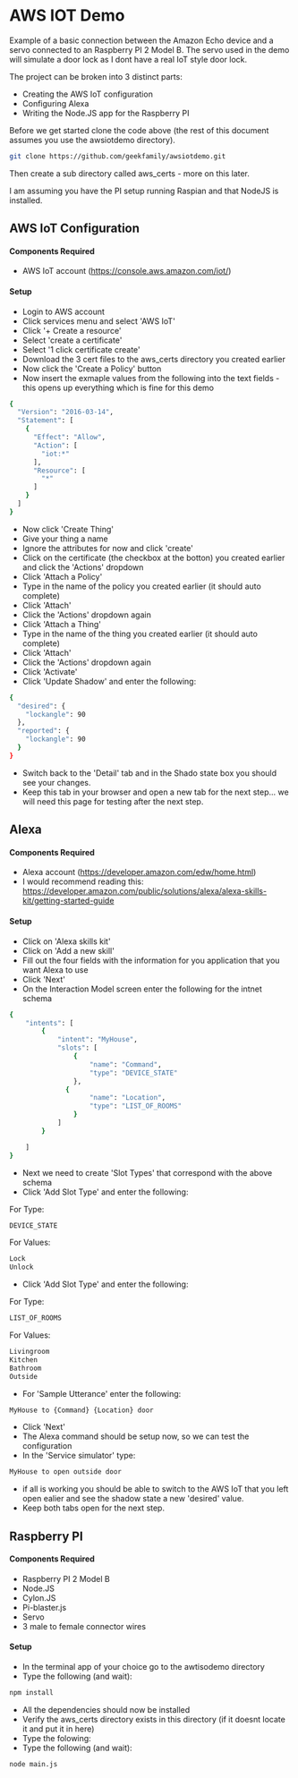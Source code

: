# AWS IOT Demo
Example of a basic connection between the Amazon Echo device and a servo connected to an Raspberry PI 2 Model B.  The servo used in the demo will simulate a door lock as I dont have a real IoT style door lock.

The project can be broken into 3 distinct parts:
- Creating the AWS IoT configuration
- Configuring Alexa
- Writing the Node.JS app for the Raspberry PI

Before we get started clone the code above (the rest of this document assumes you use the awsiotdemo directory).  
```bash
git clone https://github.com/geekfamily/awsiotdemo.git
```
Then create a sub directory called aws_certs - more on this later.

I am assuming you have the PI setup running Raspian and that NodeJS is installed.

## AWS IoT Configuration
#### Components Required
- AWS IoT account (https://console.aws.amazon.com/iot/)

#### Setup
- Login to AWS account
- Click services menu and select 'AWS IoT'
- Click '+ Create a resource'
- Select 'create a certificate'
- Select '1 click certificate create'
- Download the 3 cert files to the aws_certs directory you created earlier
- Now click the 'Create a Policy' button
- Now insert the exmaple values from the following into the text fields - this opens up everything which is fine for this demo
```bash
{
  "Version": "2016-03-14",
  "Statement": [
    {
      "Effect": "Allow",
      "Action": [
        "iot:*"
      ],
      "Resource": [
        "*"
      ]
    }
  ]
}
```
- Now click 'Create Thing'
- Give your thing a name
- Ignore the attributes for now and click 'create'
- Click on the certificate (the checkbox at the botton) you created earlier and click the 'Actions' dropdown
- Click 'Attach a Policy'
- Type in the name of the policy you created earlier (it should auto complete)
- Click 'Attach'
- Click the 'Actions' dropdown again
- Click 'Attach a Thing'
- Type in the name of the thing you created earlier (it should auto complete)
- Click 'Attach'
- Click the 'Actions' dropdown again
- Click 'Activate'
- Click 'Update Shadow' and enter the following:
```bash
{
  "desired": {
    "lockangle": 90
  },
  "reported": {
    "lockangle": 90
  }
}
```
- Switch back to the 'Detail' tab and in the Shado state box you should see your changes.
- Keep this tab in your browser and open a new tab for the next step... we will need this page for testing after the next step.

## Alexa
#### Components Required
- Alexa account (https://developer.amazon.com/edw/home.html)
- I would recommend reading this: https://developer.amazon.com/public/solutions/alexa/alexa-skills-kit/getting-started-guide

#### Setup
- Click on 'Alexa skills kit'
- Click on 'Add a new skill'
- Fill out the four fields with the information for you application that you want Alexa to use
- Click 'Next'
- On the Interaction Model screen enter the following for the intnet schema
```bash
{
    "intents": [
        {
            "intent": "MyHouse",
            "slots": [
                {
                    "name": "Command",
                    "type": "DEVICE_STATE"
                },
              {
                    "name": "Location",
                    "type": "LIST_OF_ROOMS"
                }
            ]
        }

    ]
}
```
- Next we need to create 'Slot Types' that correspond with the above schema
- Click 'Add Slot Type' and enter the following:

For Type: 
```bash
DEVICE_STATE
```
For Values: 
```bash
Lock
Unlock
```
- Click 'Add Slot Type' and enter the following:

For Type: 
```bash
LIST_OF_ROOMS
```
For Values: 
```bash
Livingroom
Kitchen
Bathroom
Outside
```
- For 'Sample Utterance' enter the following:
```bash
MyHouse to {Command} {Location} door
```
- Click 'Next'
- The Alexa command should be setup now, so we can test the configuration
- In the 'Service simulator' type:
```bash
MyHouse to open outside door
```
- if all is working you should be able to switch to the AWS IoT that you left open ealier and see the shadow state a new 'desired' value.
- Keep both tabs open for the next step.

## Raspberry PI
#### Components Required
- Raspberry PI 2 Model B
- Node.JS
- Cylon.JS
- Pi-blaster.js
- Servo
- 3 male to female connector wires

#### Setup
- In the terminal app of your choice go to the awtisodemo directory
- Type the following (and wait):
```bash
npm install
```
- All the dependencies should now be installed
- Verify the aws_certs directory exists in this directory (if it doesnt locate it and put it in here)
- Type the folowing:
- Type the following (and wait):
```bash
node main.js
```

